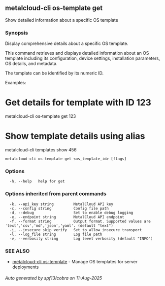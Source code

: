 ## metalcloud-cli os-template get

Show detailed information about a specific OS template

### Synopsis

Display comprehensive details about a specific OS template.

This command retrieves and displays detailed information about an OS template
including its configuration, device settings, installation parameters, OS details,
and metadata.

The template can be identified by its numeric ID.

Examples:
  # Get details for template with ID 123
  metalcloud-cli os-template get 123
  
  # Show template details using alias
  metalcloud-cli templates show 456

```
metalcloud-cli os-template get <os_template_id> [flags]
```

### Options

```
  -h, --help   help for get
```

### Options inherited from parent commands

```
  -k, --api_key string         MetalCloud API key
  -c, --config string          Config file path
  -d, --debug                  Set to enable debug logging
  -e, --endpoint string        MetalCloud API endpoint
  -f, --format string          Output format. Supported values are 'text','csv','md','json','yaml'. (default "text")
  -i, --insecure_skip_verify   Set to allow insecure transport
  -l, --log_file string        Log file path
  -v, --verbosity string       Log level verbosity (default "INFO")
```

### SEE ALSO

* [metalcloud-cli os-template](metalcloud-cli_os-template.md)	 - Manage OS templates for server deployments

###### Auto generated by spf13/cobra on 11-Aug-2025
